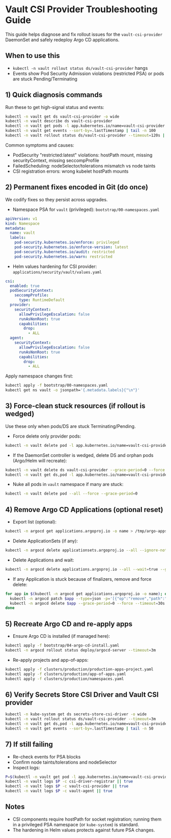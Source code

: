 # Vault CSI Provider Troubleshooting Guide

This guide helps diagnose and fix rollout issues for the `vault-csi-provider` DaemonSet and safely redeploy Argo CD applications.

## When to use this
- `kubectl -n vault rollout status ds/vault-csi-provider` hangs
- Events show Pod Security Admission violations (restricted PSA) or pods are stuck Pending/Terminating

## 1) Quick diagnosis commands
Run these to get high-signal status and events:

```bash
kubectl -n vault get ds vault-csi-provider -o wide
kubectl -n vault describe ds vault-csi-provider
kubectl -n vault get pods -l app.kubernetes.io/name=vault-csi-provider -o wide
kubectl -n vault get events --sort-by=.lastTimestamp | tail -n 100
kubectl -n vault rollout status ds/vault-csi-provider --timeout=120s || true
```

Common symptoms and causes:
- PodSecurity "restricted:latest" violations: hostPath mount, missing securityContext, missing seccompProfile
- FailedScheduling: nodeSelector/tolerations mismatch vs node taints
- CSI registration errors: wrong kubelet hostPath mounts

## 2) Permanent fixes encoded in Git (do once)
We codify fixes so they persist across upgrades.

- Namespace PSA for `vault` (privileged): `bootstrap/00-namespaces.yaml`
```yaml
apiVersion: v1
kind: Namespace
metadata:
  name: vault
  labels:
    pod-security.kubernetes.io/enforce: privileged
    pod-security.kubernetes.io/enforce-version: latest
    pod-security.kubernetes.io/audit: restricted
    pod-security.kubernetes.io/warn: restricted
```

- Helm values hardening for CSI provider: `applications/security/vault/values.yaml`
```yaml
csi:
  enabled: true
  podSecurityContext:
    seccompProfile:
      type: RuntimeDefault
  provider:
    securityContext:
      allowPrivilegeEscalation: false
      runAsNonRoot: true
      capabilities:
        drop:
          - ALL
  agent:
    securityContext:
      allowPrivilegeEscalation: false
      runAsNonRoot: true
      capabilities:
        drop:
          - ALL
```

Apply namespace changes first:
```bash
kubectl apply -f bootstrap/00-namespaces.yaml
kubectl get ns vault -o jsonpath='{.metadata.labels}{"\n"}'
```

## 3) Force-clean stuck resources (if rollout is wedged)
Use these only when pods/DS are stuck Terminating/Pending.

- Force delete only provider pods:
```bash
kubectl -n vault delete pod -l app.kubernetes.io/name=vault-csi-provider --force --grace-period=0
```

- If the DaemonSet controller is wedged, delete DS and orphan pods (Argo/Helm will recreate):
```bash
kubectl -n vault delete ds vault-csi-provider --grace-period=0 --force --cascade=orphan || true
kubectl -n vault get ds,pod -l app.kubernetes.io/name=vault-csi-provider
```

- Nuke all pods in `vault` namespace if many are stuck:
```bash
kubectl -n vault delete pod --all --force --grace-period=0
```

## 4) Remove Argo CD Applications (optional reset)
- Export list (optional):
```bash
kubectl -n argocd get applications.argoproj.io -o name > /tmp/argo-apps.txt || true
```

- Delete ApplicationSets (if any):
```bash
kubectl -n argocd delete applicationsets.argoproj.io --all --ignore-not-found
```

- Delete Applications and wait:
```bash
kubectl -n argocd delete applications.argoproj.io --all --wait=true --grace-period=0 --timeout=5m --ignore-not-found
```

- If any Application is stuck because of finalizers, remove and force delete:
```bash
for app in $(kubectl -n argocd get applications.argoproj.io -o name); do
  kubectl -n argocd patch $app --type=json -p='[{"op":"remove","path":"/metadata/finalizers"}]' || true
  kubectl -n argocd delete $app --grace-period=0 --force --timeout=30s || true
done
```

## 5) Recreate Argo CD and re-apply apps
- Ensure Argo CD is installed (if managed here):
```bash
kubectl apply -f bootstrap/04-argo-cd-install.yaml
kubectl -n argocd rollout status deploy/argocd-server --timeout=3m
```

- Re-apply projects and app-of-apps:
```bash
kubectl apply -f clusters/production/production-apps-project.yaml
kubectl apply -f clusters/production/app-of-apps.yaml
kubectl apply -f clusters/production/namespaces.yaml
```

## 6) Verify Secrets Store CSI Driver and Vault CSI provider
```bash
kubectl -n kube-system get ds secrets-store-csi-driver -o wide
kubectl -n vault rollout status ds/vault-csi-provider --timeout=3m
kubectl -n vault get ds,pod -l app.kubernetes.io/name=vault-csi-provider -o wide
kubectl -n vault get events --sort-by=.lastTimestamp | tail -n 50
```

## 7) If still failing
- Re-check events for PSA blocks
- Confirm node taints/tolerations and nodeSelector
- Inspect logs:
```bash
P=$(kubectl -n vault get pod -l app.kubernetes.io/name=vault-csi-provider -o name | head -n1)
kubectl -n vault logs $P -c csi-driver-registrar || true
kubectl -n vault logs $P -c vault-csi-provider || true
kubectl -n vault logs $P -c vault-agent || true
```

## Notes
- CSI components require hostPath for socket registration; running them in a privileged PSA namespace (or `kube-system`) is standard.
- The hardening in Helm values protects against future PSA changes.
